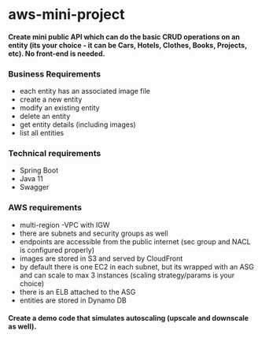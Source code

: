 # aws-mini-project

#### Create mini public API which can do the basic CRUD operations on an entity (its your choice - it can be Cars, Hotels, Clothes, Books, Projects, etc). No front-end is needed.

### Business Requirements
- each entity has an associated image file
- create a new entity
- modify an existing entity
- delete an entity
- get entity details (including images)
- list all entities

### Technical requirements
- Spring Boot
- Java 11
- Swagger

### AWS requirements
- multi-region
-VPC with IGW
- there are subnets and security groups as well
- endpoints are accessible from the public internet (sec group and NACL is configured properly)
- images are stored in S3 and served by CloudFront
- by default there is one EC2 in each subnet, but its wrapped with an ASG and can scale to max 3 instances (scaling strategy/params is your choice)
- there is an ELB attached to the ASG
- entities are stored in Dynamo DB

#### Create a demo code that simulates autoscaling (upscale and downscale as well).
